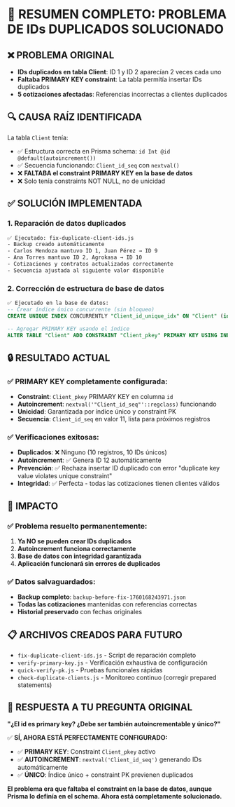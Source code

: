 # 🎯 RESUMEN COMPLETO: PROBLEMA DE IDs DUPLICADOS SOLUCIONADO

## ❌ **PROBLEMA ORIGINAL**
- **IDs duplicados en tabla Client**: ID 1 y ID 2 aparecían 2 veces cada uno
- **Faltaba PRIMARY KEY constraint**: La tabla permitía insertar IDs duplicados
- **5 cotizaciones afectadas**: Referencias incorrectas a clientes duplicados

## 🔍 **CAUSA RAÍZ IDENTIFICADA**
La tabla `Client` tenía:
- ✅ Estructura correcta en Prisma schema: `id Int @id @default(autoincrement())`
- ✅ Secuencia funcionando: `Client_id_seq` con `nextval()`
- ❌ **FALTABA el constraint PRIMARY KEY en la base de datos**
- ❌ Solo tenía constraints NOT NULL, no de unicidad

## ✅ **SOLUCIÓN IMPLEMENTADA**

### 1. **Reparación de datos duplicados**
```bash
✅ Ejecutado: fix-duplicate-client-ids.js
- Backup creado automáticamente
- Carlos Mendoza mantuvo ID 1, Juan Pérez → ID 9  
- Ana Torres mantuvo ID 2, Agrokasa → ID 10
- Cotizaciones y contratos actualizados correctamente
- Secuencia ajustada al siguiente valor disponible
```

### 2. **Corrección de estructura de base de datos**
```sql
✅ Ejecutado en la base de datos:
-- Crear índice único concurrente (sin bloqueo)
CREATE UNIQUE INDEX CONCURRENTLY "Client_id_unique_idx" ON "Client" (id);

-- Agregar PRIMARY KEY usando el índice
ALTER TABLE "Client" ADD CONSTRAINT "Client_pkey" PRIMARY KEY USING INDEX "Client_id_unique_idx";
```

## 🔒 **RESULTADO ACTUAL**

### ✅ **PRIMARY KEY completamente configurada:**
- **Constraint**: `Client_pkey` PRIMARY KEY en columna `id`
- **Autoincrement**: `nextval('"Client_id_seq"'::regclass)` funcionando
- **Unicidad**: Garantizada por índice único y constraint PK
- **Secuencia**: `Client_id_seq` en valor 11, lista para próximos registros

### ✅ **Verificaciones exitosas:**
- **Duplicados**: ❌ Ninguno (10 registros, 10 IDs únicos)
- **Autoincrement**: ✅ Genera ID 12 automáticamente
- **Prevención**: ✅ Rechaza insertar ID duplicado con error "duplicate key value violates unique constraint"
- **Integridad**: ✅ Perfecta - todas las cotizaciones tienen clientes válidos

## 🚀 **IMPACTO**

### ✅ **Problema resuelto permanentemente:**
1. **Ya NO se pueden crear IDs duplicados**
2. **Autoincrement funciona correctamente** 
3. **Base de datos con integridad garantizada**
4. **Aplicación funcionará sin errores de duplicados**

### ✅ **Datos salvaguardados:**
- **Backup completo**: `backup-before-fix-1760168243971.json`
- **Todas las cotizaciones** mantenidas con referencias correctas
- **Historial preservado** con fechas originales

## 📋 **ARCHIVOS CREADOS PARA FUTURO**
- `fix-duplicate-client-ids.js` - Script de reparación completo
- `verify-primary-key.js` - Verificación exhaustiva de configuración
- `quick-verify-pk.js` - Pruebas funcionales rápidas  
- `check-duplicate-clients.js` - Monitoreo continuo (corregir prepared statements)

## 🎯 **RESPUESTA A TU PREGUNTA ORIGINAL**

**"¿El id es primary key? ¿Debe ser también autoincrementable y único?"**

✅ **SÍ, AHORA ESTÁ PERFECTAMENTE CONFIGURADO:**
- ✅ **PRIMARY KEY**: Constraint `Client_pkey` activo
- ✅ **AUTOINCREMENT**: `nextval('Client_id_seq')` generando IDs automáticamente  
- ✅ **ÚNICO**: Índice único + constraint PK previenen duplicados

**El problema era que faltaba el constraint en la base de datos, aunque Prisma lo definía en el schema. Ahora está completamente solucionado.**